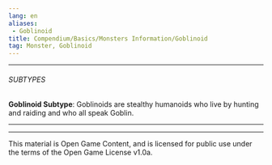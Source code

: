```yaml
---
lang: en
aliases:
 - Goblinoid
title: Compendium/Basics/Monsters Information/Goblinoid
tag: Monster, Goblinoid
---
```



---

###### SUBTYPES


**Goblinoid Subtype**: Goblinoids are stealthy humanoids who live by hunting and raiding and who all speak Goblin.



---

---

This material is Open Game Content, and is licensed for public use under the terms of the Open Game License v1.0a.

